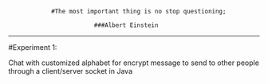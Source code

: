                 #The most important thing is no stop questioning;

                            ###Albert Einstein

------------------------------------------------------------------------------------------------------------------------------------------------------------------------------------------------------------------------------------------------------------------------------------


#Experiment 1:

Chat with customized alphabet for encrypt message to send to other people through a client/server socket in Java
